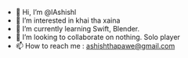- 👋 Hi, I’m @lAshishl
- 👀 I’m interested in khai tha xaina
- 🌱 I’m currently learning Swift, Blender.
- 💞️ I’m looking to collaborate on nothing. Solo player
- 📫 How to reach me : ashishthapawe@gmail.com

<!---
lAshishl/lAshishl is a ✨ special ✨ repository because its `README.md` (this file) appears on your GitHub profile.
You can click the Preview link to take a look at your changes.
--->
